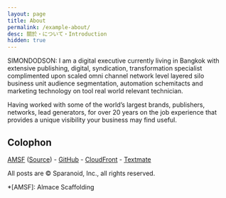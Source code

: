 ```yaml
---
layout: page
title: About
permalink: /example-about/
desc: 關於・について・Introduction
hidden: true
---
```




SIMONDODSON: I am a digital executive currently living in Bangkok with extensive publishing, digital,  syndication, transformation specialist complimented upon scaled omni channel network level layered silo business unit audience segmentation, automation schemitacts and marketing technology on tool real world relevant technician.

Having worked with some of the world’s largest brands, publishers, networks, lead generators, for over 20 years on the job experience that provides a unique visibility your business may find useful. 


## Colophon

[AMSF](https://sparanoid.com/lab/amsf/) ([Source](https://github.com/sparanoid/sparanoid.com)) -
[GitHub](https://github.com/) -
[CloudFront](https://aws.amazon.com/cloudfront/) -
[Textmate](https://macromates.com/)

All posts are &copy; Sparanoid, Inc., all rights reserved.

*[AMSF]: Almace Scaffolding
